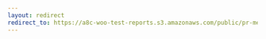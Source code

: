 ```yaml
---
layout: redirect
redirect_to: https://a8c-woo-test-reports.s3.amazonaws.com/public/pr-merge/41168/e2e/index.html
---
```

